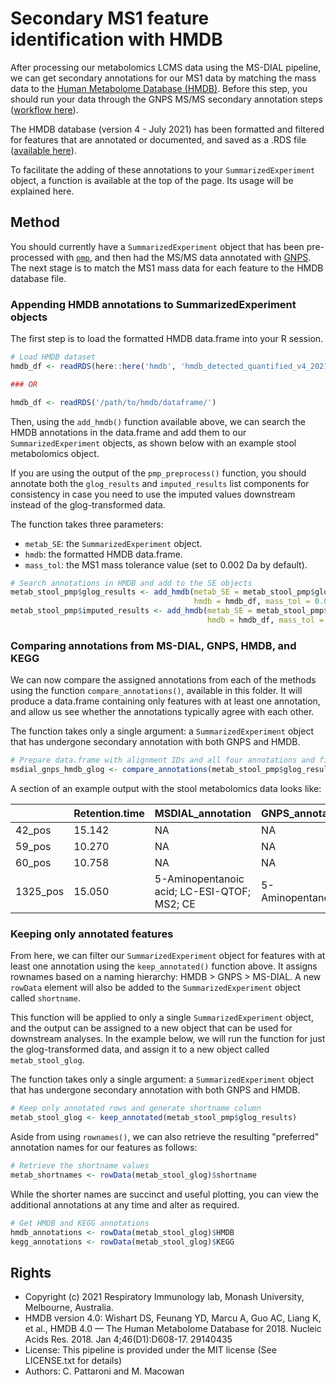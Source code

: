 # Secondary MS1 feature identification with HMDB

After processing our metabolomics LCMS data using the MS-DIAL pipeline, we can get secondary annotations for our MS1 data by matching the mass data to the [Human Metabolome Database (HMDB)](https://hmdb.ca/). Before this step, you should run your data through the GNPS MS/MS secondary annotation steps ([workflow here](https://github.com/respiratory-immunology-lab/metabolome-lipidome-MSDIAL/tree/main/gnps_processing)).

The HMDB database (version 4 - July 2021) has been formatted and filtered for features that are annotated or documented, and saved as a .RDS file ([available here](https://github.com/respiratory-immunology-lab/metabolome-lipidome-MSDIAL/blob/main/hmdb_processing/hmdb_detected_quantified_v4_20210701.rds)).

To facilitate the adding of these annotations to your `SummarizedExperiment` object, a function is available at the top of the page. Its usage will be explained here.

## Method

You should currently have a `SummarizedExperiment` object that has been pre-processed with [`pmp`](https://github.com/respiratory-immunology-lab/metabolome-lipidome-MSDIAL/tree/main/pmp_preprocessing), and then had the MS/MS data annotated with [GNPS](https://github.com/respiratory-immunology-lab/metabolome-lipidome-MSDIAL/tree/main/gnps_processing). The next stage is to match the MS1 mass data for each feature to the HMDB database file.

### Appending HMDB annotations to SummarizedExperiment objects

The first step is to load the formatted HMDB data.frame into your R session.

```R
# Load HMDB dataset
hmdb_df <- readRDS(here::here('hmdb', 'hmdb_detected_quantified_v4_20210701.rds'))

### OR

hmdb_df <- readRDS('/path/to/hmdb/dataframe/')
```

Then, using the `add_hmdb()` function available above, we can search the HMDB annotations in the data.frame and add them to our `SummarizedExperiment` objects, as shown below with an example stool metabolomics object.

If you are using the output of the `pmp_preprocess()` function, you should annotate both the `glog_results` and `imputed_results` list components for consistency in case you need to use the imputed values downstream instead of the glog-transformed data.

The function takes three parameters:

- `metab_SE`: the `SummarizedExperiment` object.
- `hmdb`: the formatted HMDB data.frame.
- `mass_tol`: the MS1 mass tolerance value (set to 0.002 Da by default).

```R
# Search annotations in HMDB and add to the SE objects
metab_stool_pmp$glog_results <- add_hmdb(metab_SE = metab_stool_pmp$glog_results,
                                         hmdb = hmdb_df, mass_tol = 0.002)
metab_stool_pmp$imputed_results <- add_hmdb(metab_SE = metab_stool_pmp$imputed_results,
                                            hmdb = hmdb_df, mass_tol = 0.002)
```

### Comparing annotations from MS-DIAL, GNPS, HMDB, and KEGG

We can now compare the assigned annotations from each of the methods using the function `compare_annotations()`, available in this folder.
It will produce a data.frame containing only features with at least one annotation, and allow us see whether the annotations typically agree with each other.

The function takes only a single argument: a `SummarizedExperiment` object that has undergone secondary annotation with both GNPS and HMDB.

```R
# Prepare data.frame with alignment IDs and all four annotations and filter for at least one annotation
msdial_gnps_hmdb_glog <- compare_annotations(metab_stool_pmp$glog_results)
```

A section of an example output with the stool metabolomics data looks like:

|          | Retention.time | MSDIAL_annotation                           | GNPS_annotation   | HMDB_annotation                          | KEGG_annotation      |
|----------|----------------|---------------------------------------------|-------------------|------------------------------------------|----------------------|
|   42_pos |         15.142 | NA                                          | NA                | 2-Pyrrolidinone                          | C11118               |
|   59_pos |         10.270 | NA                                          | NA                | Piperidine                               | C01746               |
|   60_pos |         10.758 | NA                                          | NA                | Piperidine                               | C01746               |
| 1325_pos |         15.050 | 5-Aminopentanoic acid; LC-ESI-QTOF; MS2; CE | 5-Aminopentanoate | L-Valine;5-Aminopentanoic acid;Norvaline | C00183;C00431;C01799 |

### Keeping only annotated features

From here, we can filter our `SummarizedExperiment` object for features with at least one annotation using the `keep_annotated()` function above.
It assigns rownames based on a naming hierarchy: HMDB > GNPS > MS-DIAL.
A new `rowData` element will also be added to the `SummarizedExperiment` object called `shortname`.

This function will be applied to only a single `SummarizedExperiment` object, and the output can be assigned to a new object that can be used for downstream analyses. In the example below, we will run the function for just the glog-transformed data, and assign it to a new object called `metab_stool_glog`.

The function takes only a single argument: a `SummarizedExperiment` object that has undergone secondary annotation with both GNPS and HMDB.

```R
# Keep only annotated rows and generate shortname column
metab_stool_glog <- keep_annotated(metab_stool_pmp$glog_results)
```

Aside from using `rownames()`, we can also retrieve the resulting "preferred" annotation names for our features as follows:

```R
# Retrieve the shortname values
metab_shortnames <- rowData(metab_stool_glog)$shortname
```

While the shorter names are succinct and useful plotting, you can view the additional annotations at any time and alter as required.

```R
# Get HMDB and KEGG annotations
hmdb_annotations <- rowData(metab_stool_glog)$HMDB
kegg_annotations <- rowData(metab_stool_glog)$KEGG
```

## Rights

* Copyright (c) 2021 Respiratory Immunology lab, Monash University, Melbourne, Australia.
* HMDB version 4.0: Wishart DS, Feunang YD, Marcu A, Guo AC, Liang K, et al., HMDB 4.0 — The Human Metabolome Database for 2018. Nucleic Acids Res. 2018. Jan 4;46(D1):D608-17. 29140435
* License: This pipeline is provided under the MIT license (See LICENSE.txt for details)
* Authors: C. Pattaroni and M. Macowan
